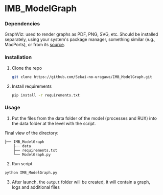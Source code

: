 # IMB_ModelGraph

### Dependencies

GraphViz: used to render graphs as PDF, PNG, SVG, etc. Should be installed separately, using your system's package manager, something similar (e.g., MacPorts), or from its [source](https://graphviz.org/download/).

### Installation

1. Clone the repo
   ```sh
   git clone https://github.com/Sekai-no-uragawa/IMB_ModelGraph.git
   ```
2. Install requirements
   ```sh
   pip install -r requirements.txt
   ```
   
### Usage

1. Put the files from the data folder of the model (processes and RUX) into the data folder at the level with the script.

Final view of the directory:

```
├── IMB_ModelGraph
    ├── data
    ├── requirements.txt
    └── ModelGraph.py
``` 
2. Run script
```sh
python IMB_ModelGraph.py
```

3. After launch, the `output` folder will be created, it will contain a graph, logs and additional files
